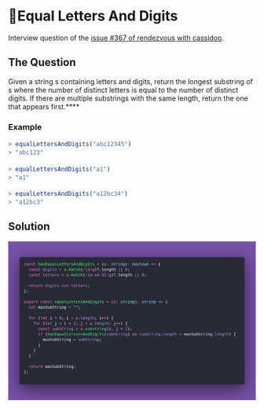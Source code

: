 # 🧗Equal Letters And Digits

Interview question of the [issue #367 of rendezvous with cassidoo](https://buttondown.com/cassidoo/archive/you-cant-turn-back-the-clock-but-you-can-wind-it/).

## The Question

Given a string s containing letters and digits, return the longest
substring of s where the number of distinct letters is equal to the number
of distinct digits. If there are multiple substrings with the same length,
return the one that appears first.****

### Example

```js
> equalLettersAndDigits("abc12345")
> "abc123"

> equalLettersAndDigits("a1")
> "a1"

> equalLettersAndDigits("a12bc34")
> "a12bc3"
```

## Solution

![Code Polaroid](./code-screenshot.png)
